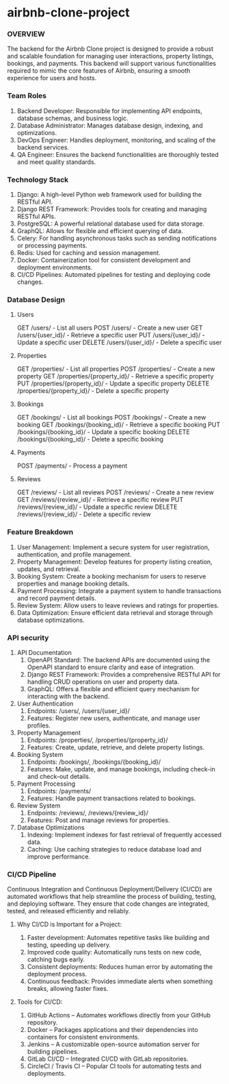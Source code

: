 # airbnb-clone-project

### OVERVIEW

The backend for the Airbnb Clone project is designed to provide a robust and scalable foundation for managing user interactions, property listings, bookings, and payments. This backend will support various functionalities required to mimic the core features of Airbnb, ensuring a smooth experience for users and hosts.

### Team Roles

1. Backend Developer: Responsible for implementing API endpoints, database schemas, and business logic.
2. Database Administrator: Manages database design, indexing, and optimizations.
3. DevOps Engineer: Handles deployment, monitoring, and scaling of the backend services.
4. QA Engineer: Ensures the backend functionalities are thoroughly tested and meet quality standards.

### Technology Stack

1. Django: A high-level Python web framework used for building the RESTful API.
2. Django REST Framework: Provides tools for creating and managing RESTful APIs.
3. PostgreSQL: A powerful relational database used for data storage.
4. GraphQL: Allows for flexible and efficient querying of data.
5. Celery: For handling asynchronous tasks such as sending notifications or processing payments.
6. Redis: Used for caching and session management.
7. Docker: Containerization tool for consistent development and deployment environments.
8. CI/CD Pipelines: Automated pipelines for testing and deploying code changes.

### Database Design

1. Users

    GET /users/ - List all users
    POST /users/ - Create a new user
    GET /users/{user_id}/ - Retrieve a specific user
    PUT /users/{user_id}/ - Update a specific user
    DELETE /users/{user_id}/ - Delete a specific user
    
2. Properties

    GET /properties/ - List all properties
    POST /properties/ - Create a new property
    GET /properties/{property_id}/ - Retrieve a specific property
    PUT /properties/{property_id}/ - Update a specific property
    DELETE /properties/{property_id}/ - Delete a specific property

3. Bookings

    GET /bookings/ - List all bookings
    POST /bookings/ - Create a new booking
    GET /bookings/{booking_id}/ - Retrieve a specific booking
    PUT /bookings/{booking_id}/ - Update a specific booking
    DELETE /bookings/{booking_id}/ - Delete a specific booking

4. Payments

    POST /payments/ - Process a payment

5. Reviews

    GET /reviews/ - List all reviews
    POST /reviews/ - Create a new review
    GET /reviews/{review_id}/ - Retrieve a specific review
    PUT /reviews/{review_id}/ - Update a specific review
    DELETE /reviews/{review_id}/ - Delete a specific review

### Feature Breakdown

1. User Management: Implement a secure system for user registration, authentication, and profile management.
2. Property Management: Develop features for property listing creation, updates, and retrieval.
3. Booking System: Create a booking mechanism for users to reserve properties and manage booking details.
4. Payment Processing: Integrate a payment system to handle transactions and record payment details.
5. Review System: Allow users to leave reviews and ratings for properties.
6. Data Optimization: Ensure efficient data retrieval and storage through database optimizations.

### API security

1. API Documentation
    1. OpenAPI Standard: The backend APIs are documented using the OpenAPI standard to ensure clarity and ease of integration.
    2. Django REST Framework: Provides a comprehensive RESTful API for handling CRUD operations on user and property data.
    3. GraphQL: Offers a flexible and efficient query mechanism for interacting with the backend.
2. User Authentication
    1. Endpoints: /users/, /users/{user_id}/
    2. Features: Register new users, authenticate, and manage  user profiles.
3. Property Management
    1. Endpoints: /properties/, /properties/{property_id}/
    2. Features: Create, update, retrieve, and delete property listings.
4. Booking System
    1. Endpoints: /bookings/, /bookings/{booking_id}/
    2. Features: Make, update, and manage bookings, including check-in and check-out details.
5. Payment Processing
    1. Endpoints: /payments/
    2. Features: Handle payment transactions related to bookings.
6. Review System
    1. Endpoints: /reviews/, /reviews/{review_id}/
    2. Features: Post and manage reviews for properties.
7. Database Optimizations
    1. Indexing: Implement indexes for fast retrieval of frequently accessed data.
    2. Caching: Use caching strategies to reduce database load and improve performance.

### CI/CD Pipeline

Continuous Integration and Continuous Deployment/Delivery (CI/CD) are automated workflows that help streamline the process of building, testing, and deploying software. They ensure that code changes are integrated, tested, and released efficiently and reliably.

1. Why CI/CD is Important for a Project:
    1. Faster development: Automates repetitive tasks like building and testing, speeding up delivery.
    2. Improved code quality: Automatically runs tests on new code, catching bugs early.
    3. Consistent deployments: Reduces human error by automating the deployment process.
    4. Continuous feedback: Provides immediate alerts when something breaks, allowing faster fixes.

2. Tools for CI/CD:
    1. GitHub Actions – Automates workflows directly from your GitHub repository.
    2. Docker – Packages applications and their dependencies into containers for consistent environments.
    3. Jenkins – A customizable open-source automation server for building pipelines.
    4. GitLab CI/CD – Integrated CI/CD with GitLab repositories.
    5. CircleCI / Travis CI – Popular CI tools for automating tests and deployments.   
